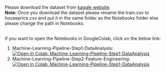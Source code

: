 Please download the dataset from [kaggle website](https://www.kaggle.com/c/house-prices-advanced-regression-techniques/data).<br>
<b> Note: </b> Once you download the dataset please rename the train.csv to houseprice.csv and put it in the same folder as the Notebooks folder else please change the path in Notebooks.<br>
<br>

if you want to open the Notebooks in GoogleColab, click on the below link:<br>
1. Machine-Learning-Pipeline-Step1-DataAnalysis: [![Open In Colab: Machine-Learning-Pipeline-Step1-DataAnalysis](https://colab.research.google.com/assets/colab-badge.svg)](https://colab.research.google.com/github/amitmeel/Deployment-of-Machine-Learning-Models/blob/development/research/Machine-Learning-Pipeline-Step1-DataAnalysis.ipynb)
2. Machine-Learning-Pipeline-Step2-Feature-Engineering: [![Open In Colab: Machine-Learning-Pipeline-Step1-DataAnalysis](https://colab.research.google.com/assets/colab-badge.svg)](https://colab.research.google.com/github/amitmeel/Deployment-of-Machine-Learning-Models/blob/development/research/Machine-Learning-Pipeline-Step2-Feature-Engineering.ipynb)